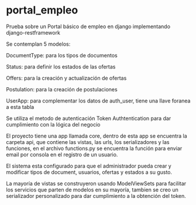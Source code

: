 # portal_empleo
Prueba sobre un Portal básico de empleo en django implementando django-restframework

Se contemplan 5 modelos:

DocumentType: para los tipos de documentos

Status: para definir los estados de las ofertas

Offers: para la creación y actualización de ofertas

Postulation: para la creación de postulaciones

UserApp: para complementar los datos de auth_user, tiene una llave foranea a esta tabla

Se utiliza el metodo de autenticación Token Authtentication para dar cumplimiento con la lógica del negocio

El proyecto tiene una app llamada core, dentro de esta app se encuentra la carpeta api, que contiene las vistas, las urls, los serializadores y las funciones,
en el archivo functions.py se encuentra la función para enviar email por consola en el registro de un usuario.

El sistema esta configurado para que el administrador pueda crear y modificar tipos de document, usuarios, ofertas y estados a su gusto.

La mayoría de vistas se construyeron usando ModelViewSets para facilitar los servicios que parten de modelos en su mayoría, tambien se creo un serializador personalizado para dar cumplimiento a la obtención del token.
